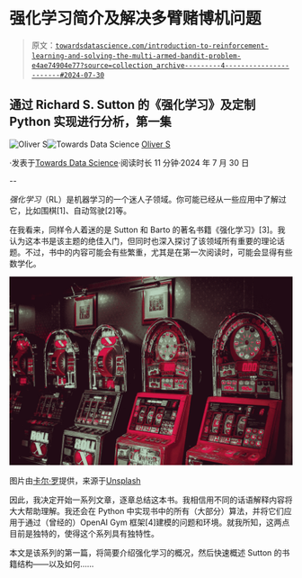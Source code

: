 # 强化学习简介及解决多臂赌博机问题

> 原文：[`towardsdatascience.com/introduction-to-reinforcement-learning-and-solving-the-multi-armed-bandit-problem-e4ae74904e77?source=collection_archive---------4-----------------------#2024-07-30`](https://towardsdatascience.com/introduction-to-reinforcement-learning-and-solving-the-multi-armed-bandit-problem-e4ae74904e77?source=collection_archive---------4-----------------------#2024-07-30)

## 通过 Richard S. Sutton 的《强化学习》及定制 Python 实现进行分析，第一集

[](https://medium.com/@hrmnmichaels?source=post_page---byline--e4ae74904e77--------------------------------)![Oliver S](https://medium.com/@hrmnmichaels?source=post_page---byline--e4ae74904e77--------------------------------)[](https://towardsdatascience.com/?source=post_page---byline--e4ae74904e77--------------------------------)![Towards Data Science](https://towardsdatascience.com/?source=post_page---byline--e4ae74904e77--------------------------------) [Oliver S](https://medium.com/@hrmnmichaels?source=post_page---byline--e4ae74904e77--------------------------------)

·发表于[Towards Data Science](https://towardsdatascience.com/?source=post_page---byline--e4ae74904e77--------------------------------)·阅读时长 11 分钟·2024 年 7 月 30 日

--

*强化学习*（RL）是机器学习的一个迷人子领域。你可能已经从一些应用中了解过它，比如围棋[1]、自动驾驶[2]等。

在我看来，同样令人着迷的是 Sutton 和 Barto 的著名书籍《强化学习》[3]。我认为这本书是该主题的绝佳入门，但同时也深入探讨了该领域所有重要的理论话题。不过，书中的内容可能会有些繁重，尤其是在第一次阅读时，可能会显得有些数学化。

![](img/bc65662dc54fac6f6aab98c0120e834d.png)

图片由[卡尔·罗](https://unsplash.com/de/@carltraw?utm_content=creditCopyText&utm_medium=referral&utm_source=unsplash)提供，来源于[Unsplash](https://unsplash.com/de/fotos/grau-rote-arcade-automaten-hv4jH7B_U8Y?utm_content=creditCopyText&utm_medium=referral&utm_source=unsplash)

因此，我决定开始一系列文章，逐章总结这本书。我相信用不同的话语解释内容将大大帮助理解。我还会在 Python 中实现书中的所有（大部分）算法，并将它们应用于通过（曾经的）OpenAI Gym 框架[4]建模的问题和环境。就我所知，这两点目前是独特的，使得这个系列具有独特性。

本文是该系列的第一篇，将简要介绍强化学习的概况，然后快速概述 Sutton 的书籍结构——以及如何……
